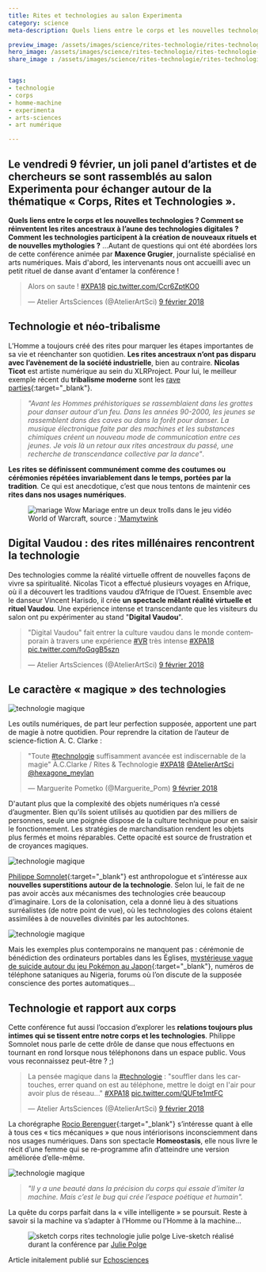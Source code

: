 ```yaml
---
title: Rites et technologies au salon Experimenta
category: science
meta-description: Quels liens entre le corps et les nouvelles technologies ? Comment se réinventent les rites ancestraux à l’aune des technologies digitales ? Comment les technologies participent à la création de nouveaux rituels et de nouvelles mythologies ?

preview_image: /assets/images/science/rites-technologie/rites-technologie-preview.jpg
hero_image: /assets/images/science/rites-technologie/rites-technologie-hero.jpg
share_image : /assets/images/science/rites-technologie/rites-technologie-share.jpg


tags:
- technologie
- corps
- homme-machine
- experimenta
- arts-sciences
- art numérique

---
```

<h2 class="is-chapo">Le vendredi 9 février, un joli panel d’artistes et de chercheurs se sont rassemblés au salon Experimenta pour échanger autour de la thématique « Corps, Rites et Technologies ».</h2> 

**Quels liens entre le corps et les nouvelles technologies ? Comment se réinventent les rites ancestraux à l’aune des technologies digitales ? Comment les technologies participent à la création de nouveaux rituels et de nouvelles mythologies ?** …Autant de questions qui ont été abordées lors de cette conférence animée par **Maxence Grugier**, journaliste spécialisé en arts numériques. Mais d'abord, les intervenants nous ont accueilli avec un petit rituel de danse avant d'entamer la conférence !

<blockquote class="twitter-video" data-lang="fr"><p lang="fr" dir="ltr">Alors on saute ! <a href="https://twitter.com/hashtag/XPA18?src=hash&amp;ref_src=twsrc%5Etfw">#XPA18</a> <a href="https://t.co/Ccr6ZptKO0">pic.twitter.com/Ccr6ZptKO0</a></p>&mdash; Atelier ArtsSciences (@AtelierArtSci) <a href="https://twitter.com/AtelierArtSci/status/961911177340248064?ref_src=twsrc%5Etfw">9 février 2018</a></blockquote>
<script async src="https://platform.twitter.com/widgets.js" charset="utf-8"></script>


## Technologie et néo-tribalisme

L’Homme a toujours créé des rites pour marquer les étapes importantes de sa vie et réenchanter son quotidien. **Les rites ancestraux n’ont pas disparu avec l’avènement de la société industrielle**, bien au contraire. **Nicolas Ticot** est artiste numérique au sein du XLRProject. Pour lui, le meilleur exemple récent du **tribalisme moderne** sont les [rave parties](https://fr.wikipedia.org/wiki/Rave_party){:target="_blank"}. 

> *"Avant les Hommes préhistoriques se rassemblaient dans les grottes pour danser autour d’un feu. Dans les années 90-2000, les jeunes se rassemblent dans des caves ou dans la forêt pour danser. La musique électronique faite par des machines et les substances chimiques créent un nouveau mode de communication entre ces jeunes. Je vois là un retour aux rites ancestraux du passé, une recherche de transcendance collective par la dance"*. 

**Les rites se définissent communément comme des coutumes ou cérémonies répétées invariablement dans le temps, portées par la tradition**. Ce qui est anecdotique, c’est que nous tentons de maintenir ces **rites dans nos usages numériques**.

<figure class="image">
    <img src="/assets/images/science/rites-technologie/rites-technologie-1.jpg" alt="mariage Wow">
    <span class="is-credits">Mariage entre un deux trolls dans le jeu vidéo World of Warcraft, source : <a href="https://www.mamytwink.com/actualite/ils-fetent-leur-union-dans-world-of-warcraft" target="_blank">'Mamytwink</a></span>
</figure>

## Digital Vaudou : des rites millénaires rencontrent la technologie

Des technologies comme la réalité virtuelle offrent de nouvelles façons de vivre sa spiritualité.  Nicolas Ticot a effectué plusieurs voyages en Afrique, où il a découvert les traditions vaudou d’Afrique de l’Ouest. Ensemble avec le danseur Vincent Harisdo, il crée **un spectacle mêlant réalité virtuelle et rituel Vaudou**. Une expérience intense et transcendante que les visiteurs du salon ont pu expérimenter au stand "**Digital Vaudou**".

<blockquote class="twitter-tweet" data-lang="fr"><p lang="fr" dir="ltr">&quot;Digital Vaudou&quot; fait entrer la culture vaudou dans le monde contemporain à travers une expérience <a href="https://twitter.com/hashtag/VR?src=hash&amp;ref_src=twsrc%5Etfw">#VR</a> très intense <a href="https://twitter.com/hashtag/XPA18?src=hash&amp;ref_src=twsrc%5Etfw">#XPA18</a> <a href="https://t.co/foGqgB5szn">pic.twitter.com/foGqgB5szn</a></p>&mdash; Atelier ArtsSciences (@AtelierArtSci) <a href="https://twitter.com/AtelierArtSci/status/962025363730771968?ref_src=twsrc%5Etfw">9 février 2018</a></blockquote>
<script async src="https://platform.twitter.com/widgets.js" charset="utf-8"></script>

## Le caractère « magique » des technologies

![technologie magique](/assets/images/science/rites-technologie/rites-technologie-2.jpg)

Les outils numériques, de part leur perfection supposée, apportent une part de magie à notre quotidien. Pour reprendre la citation de l’auteur de science-fiction A. C. Clarke :

<blockquote class="twitter-tweet" data-lang="fr"><p lang="fr" dir="ltr">&quot;Toute <a href="https://twitter.com/hashtag/technologie?src=hash&amp;ref_src=twsrc%5Etfw">#technologie</a> suffisamment avancée est indiscernable de la magie&quot; À.C.Clarke / Rites &amp; Technologie <a href="https://twitter.com/hashtag/XPA18?src=hash&amp;ref_src=twsrc%5Etfw">#XPA18</a> <a href="https://twitter.com/AtelierArtSci?ref_src=twsrc%5Etfw">@AtelierArtSci</a> <a href="https://twitter.com/hexagone_meylan?ref_src=twsrc%5Etfw">@hexagone_meylan</a></p>&mdash; Marguerite Pometko (@Marguerite_Pom) <a href="https://twitter.com/Marguerite_Pom/status/961901407203971072?ref_src=twsrc%5Etfw">9 février 2018</a></blockquote>
<script async src="https://platform.twitter.com/widgets.js" charset="utf-8"></script>


D'autant plus que la complexité des objets numériques n’a cessé d’augmenter. Bien qu’ils soient utilisés au quotidien par des milliers de personnes, seule une poignée dispose de la culture technique pour en saisir le fonctionnement. Les stratégies de marchandisation rendent les objets plus fermés et moins réparables. Cette opacité est source de frustration et de croyances magiques. 

![technologie magique](/assets/images/science/rites-technologie/rites-technologie-3.jpg)

[Philippe Somnolet](http://www.collectifitem.com/philippe/){:target="_blank"} est anthropologue et s’intéresse aux **nouvelles superstitions autour de la technologie**. Selon lui, le fait de ne pas avoir accès aux mécanismes des technologies crée beaucoup d’imaginaire. Lors de la colonisation, cela a donné lieu à des situations surréalistes (de notre point de vue), où les technologies des colons étaient assimilées à de nouvelles divinités par les autochtones. 

![technologie magique](/assets/images/science/rites-technologie/rites-technologie-4.jpg)

Mais les exemples plus contemporains ne manquent pas : cérémonie de bénédiction des ordinateurs portables dans les Églises, [mystérieuse vague de suicide autour du jeu Pokémon au Japon](http://www.fredzone.org/pokemon-mort-enfants-731){:target="_blank"}, numéros de téléphone sataniques au Nigeria, forums où l’on discute de la supposée conscience des portes automatiques...

## Technologie et rapport aux corps

Cette conférence fut aussi l’occasion d’explorer les **relations toujours plus intimes qui se tissent entre notre corps et les technologies**. Philippe Somnolet nous parle de cette drôle de danse que nous effectuons en tournant en rond lorsque nous téléphonons dans un espace public. Vous vous reconnaissez peut-être ? ;)

<blockquote class="twitter-tweet" data-conversation="none" data-cards="hidden" data-lang="fr"><p lang="fr" dir="ltr">La pensée magique dans la <a href="https://twitter.com/hashtag/technologie?src=hash&amp;ref_src=twsrc%5Etfw">#technologie</a> : &quot;souffler dans les cartouches, errer quand on est au téléphone, mettre le doigt en l&#39;air pour avoir plus de réseau...&quot; <a href="https://twitter.com/hashtag/XPA18?src=hash&amp;ref_src=twsrc%5Etfw">#XPA18</a> <a href="https://t.co/QUFte1mtFC">pic.twitter.com/QUFte1mtFC</a></p>&mdash; Atelier ArtsSciences (@AtelierArtSci) <a href="https://twitter.com/AtelierArtSci/status/961902447043272704?ref_src=twsrc%5Etfw">9 février 2018</a></blockquote>
<script async src="https://platform.twitter.com/widgets.js" charset="utf-8"></script>


La chorégraphe [Rocio Berenguer](https://rocioberenguercom.wordpress.com/){:target="_blank"} s’intéresse quant à elle à tous ces « tics mécaniques » que nous intériorisons inconsciemment dans nos usages numériques. Dans son spectacle **Homeostasis**, elle nous livre le récit d’une femme qui se re-programme afin d’atteindre une version améliorée d’elle-même.

![technologie magique](/assets/images/science/rites-technologie/rites-technologie-5.jpg)

> *"Il y a une beauté dans la précision du corps qui essaie d’imiter la machine. Mais c’est le bug qui crée l’espace poétique et humain".*

La quête du corps parfait dans la « ville intelligente » se poursuit. Reste à savoir si la machine va s’adapter à l’Homme ou l’Homme à la machine...
 
 <figure class="image">
    <img src="/assets/images/science/rites-technologie/rites-technologie-6.jpg" alt="sketch corps rites technologie julie polge">
    <span class="is-credits">Live-sketch réalisé durant la conférence par <a href="https://twitter.com/JuPolge" target="_blank">Julie Polge</a></span>
</figure>

<div class="has-text-right">Article initalement publié sur <a href="https://www.echosciences-grenoble.fr/articles/rites-et-technologies-au-salon-experimenta-2018" target="_blank">Echosciences</a></div>
